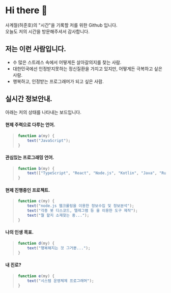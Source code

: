 # Hi there 👋
사계절(허준호)의 "시간"을 기록할 저를 위한 Github 입니다.  
오늘도 저의 시간을 방문해주셔서 감사합니다.

## 저는 이런 사람입니다.
- 수 많은 스트레스 속에서 어떻게든 살아갈의지를 찾는 사람.
- 대한민국에선 인정받지못하는 정신질환을 가지고 있지만, 어떻게든 극복하고 싶은 사람.
- 행복하고, 인정받는 프로그래머가 되고 싶은 사람.  

## 실시간 정보안내.
아래는 저의 상태를 나타내는 보드입니다.  

#### 현제 주력으로 다루는 언어.
>    ```javascript
>    function a(my) {  
>        text("JavaScript");  
>    }
>    ```
>
#### 관심있는 프로그래밍 언어.
>    ```javascript
>    function b(my) {
>        text(["TypeScript", "React", "Node.js", "Kotlin", "Java", "Rust"]);  
>    }
>    ```
>
#### 현제 진행중인 프로젝트.
>    ```javascript
>    function c(my) {
>        text("node.js 웹크롤링을 이용한 정보수집 및 정보분석");
>        text("각종 봇 디스코드, 텔레그램 등 을 이용한 도구 제작");
>        text("뭘 할지 소재찾는 중...");
>    }
>    ```
>
#### 나의 인생 목표.
>    ```javascript
>    function d(my) {
>        text("행복해지는 것 그거뿐...");  
>    }
>    ```
>
#### 내 진로?
>    ```javascript
>    function e(my) {
>        text("시스템 운영체제 프로그래머");  
>    }
>    ```
>    

